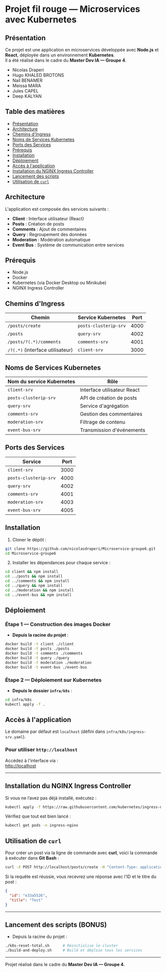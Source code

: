 
# Projet fil rouge — Microservices avec Kubernetes

## Présentation

Ce projet est une application en microservices développée avec **Node.js** et **React**, déployée dans un environnement **Kubernetes**.  
Il a été réalisé dans le cadre du **Master Dev IA — Groupe 4**.
 - Nicolas Draperi
 - Hugo KHALED BROTONS
 - Nail BENAMER
 - Meissa MARA
 - Jules CAPEL
 - Deep KALYAN
 

## Table des matières

- [Présentation](#présentation)
- [Architecture](#architecture)
- [Chemins d'Ingress](#chemins-dingress)
- [Noms de Services Kubernetes](#noms-de-services-kubernetes)
- [Ports des Services](#ports-des-services)
- [Prérequis](#prérequis)
- [Installation](#installation)
- [Déploiement](#déploiement)
- [Accès à l'application](#accès-à-lapplication)
- [Installation du NGINX Ingress Controller](#installation-du-nginx-ingress-controller)
- [Lancement des scripts](#lancement-des-scripts)
- [Utilisation de `curl`](#utilisation-de-curl)

## Architecture

L'application est composée des services suivants :

- **Client** : Interface utilisateur (React)
- **Posts** : Création de posts
- **Comments** : Ajout de commentaires
- **Query** : Regroupement des données
- **Moderation** : Modération automatique
- **Event Bus** : Système de communication entre services

## Prérequis

- Node.js
- Docker
- Kubernetes (via Docker Desktop ou Minikube)
- NGINX Ingress Controller


## Chemins d'Ingress

| Chemin                                | Service Kubernetes       | Port |
|--------------------------------------|--------------------------|------|
| `/posts/create`                      | `posts-clusterip-srv`    | 4000 |
| `/posts`                             | `query-srv`              | 4002 |
| `/posts/?(.*)/comments`              | `comments-srv`           | 4001 |
| `/?(.*)` (interface utilisateur)     | `client-srv`             | 3000 |

## Noms de Services Kubernetes

| Nom du service Kubernetes | Rôle |
|---------------------------|------|
| `client-srv`              | Interface utilisateur React |
| `posts-clusterip-srv`     | API de création de posts |
| `query-srv`               | Service d'agrégation |
| `comments-srv`            | Gestion des commentaires |
| `moderation-srv`          | Filtrage de contenu |
| `event-bus-srv`           | Transmission d'événements |

## Ports des Services

| Service                | Port |
|------------------------|------|
| `client-srv`           | 3000 |
| `posts-clusterip-srv`  | 4000 |
| `query-srv`            | 4002 |
| `comments-srv`         | 4001 |
| `moderation-srv`       | 4003 |
| `event-bus-srv`        | 4005 |

## Installation

1. Cloner le dépôt :

```bash
git clone https://github.com/nicolasdraperi/Microservice-groupe6.git
cd Microservice-groupe6
```

2. Installer les dépendances pour chaque service :

```bash
cd client && npm install
cd ../posts && npm install
cd ../comments && npm install
cd ../query && npm install
cd ../moderation && npm install
cd ../event-bus && npm install
```

## Déploiement

### Étape 1 — Construction des images Docker  

- **Depuis la racine du projet** :

```bash
docker build -t client ./client
docker build -t posts ./posts
docker build -t comments ./comments
docker build -t query ./query
docker build -t moderation ./moderation
docker build -t event-bus ./event-bus
```

### Étape 2 — Déploiement sur Kubernetes  

- **Depuis le dossier `infra/k8s`** :

```bash
cd infra/k8s
kubectl apply -f .
```

## Accès à l'application

Le domaine par défaut est `localhost` (défini dans `infra/k8s/ingress-srv.yaml`).

### Pour utiliser `http://localhost`

Accédez à l'interface via :  
[http://localhost](http://localhost)

---

## Installation du NGINX Ingress Controller

Si vous ne l’avez pas déjà installé, exécutez :

```bash
kubectl apply -f https://raw.githubusercontent.com/kubernetes/ingress-nginx/controller-v1.9.4/deploy/static/provider/cloud/deploy.yaml
```

Vérifiez que tout est bien lancé :

```bash
kubectl get pods -n ingress-nginx
```

## Utilisation de `curl`

Pour créer un post via la ligne de commande avec **curl**, voici la commande à exécuter dans **Git Bash** :

```bash
curl -X POST http://localhost/posts/create -H "Content-Type: application/json" -d '{"title":"Test"}'
```

Si la requête est réussie, vous recevrez une réponse avec l'ID et le titre du post :

```json
{
  "id": "e33a5526",
  "title": "Test"
}
```

---

## Lancement des scripts (BONUS)

- Depuis la racine du projet :

```bash
./k8s-reset-total.sh      # Réinitialise le cluster
./build-and-deploy.sh     # Build et déploie tous les services
```

---

Projet réalisé dans le cadre du **Master Dev IA — Groupe 4**.
